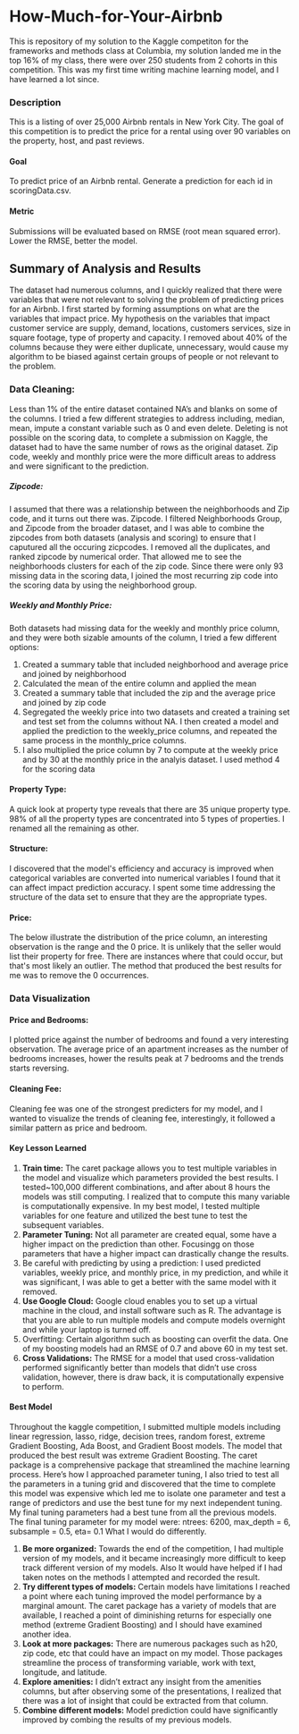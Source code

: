 # How-Much-for-Your-Airbnb

This is repository of my solution to the Kaggle competiton for the frameworks and methods class at Columbia, my solution landed me in the top 16% of my class, there were over 250 students from 2 cohorts in this competition. This was my first time writing machine learning model, and I have learned a lot since. 

### Description
This is a listing of over 25,000 Airbnb rentals in New York City. The goal of this competition is to predict the price for a rental using over 90 variables on the property, host, and past reviews.

#### Goal
To predict price of an Airbnb rental. Generate a prediction for each id in scoringData.csv.

#### Metric
Submissions will be evaluated based on RMSE (root mean squared error). Lower the RMSE, better the model.

## Summary of Analysis and Results 
The dataset had numerous columns, and I quickly realized that there were variables that were not relevant to solving the problem of predicting prices for an Airbnb. I first started by forming assumptions on what are the variables that impact price. My hypothesis on the variables that impact customer service are supply, demand, locations, customers services, size in square footage, type of property and capacity. I removed about 40% of the columns because they were either duplicate, unnecessary, would cause my algorithm to be biased against certain groups of people or not relevant to the problem. 

### Data Cleaning: 
Less than 1% of the entire dataset contained NA’s and blanks on some of the columns. I tried a few different strategies to address including, median, mean, impute a constant variable such as 0 and even delete. Deleting is not possible on the scoring data, to complete a submission on Kaggle, the dataset had to have the same number of rows as the original dataset. Zip code, weekly and monthly price were the more difficult areas to address and were significant to the prediction. 
##### Zipcode: 
I assumed that there was a relationship between the neighborhoods and Zip code, and it turns out there was. Zipcode. I filtered Neighborhoods Group, and Zipcode from the broader dataset, and I was able to combine the zipcodes from both datasets (analysis and scoring) to ensure that I caputured all the occuring zicpcodes. I removed all the duplicates, and ranked zipcode by numerical order. That allowed me to see the neighborhoods clusters for each of the zip code. Since there were only 93 missing data in the scoring data, I joined the most recurring zip code into the scoring data by using the neighborhood group. 

##### Weekly and Monthly Price: 
Both datasets had missing data for the weekly and monthly price column, and they were both sizable amounts of the column, I tried a few different options: 
1) Created a summary table that included neighborhood and average price and joined by neighborhood
2) Calculated the mean of the entire column and applied the mean
3) Created a summary table that included the zip and the average price and joined by zip code 
4) Segregated the weekly price into two datasets and created a training set and test set from the columns without NA. I then created a model and applied the prediction to the weekly_price columns, and repeated the same process in the monthly_price columns. 
5) I also multiplied the price column by 7 to compute at the weekly price and by 30 at the monthly price in the analyis dataset. I used method 4 for the scoring data 
 
#### Property Type: 
A quick look at property type reveals that there are 35 unique property type. 98% of all the property types are concentrated into 5 types of properties. I renamed all the remaining as other. 

#### Structure: 
I discovered that the model's efficiency  and accuracy is improved when categorical variables are converted into numerical variables I found that it can affect impact prediction accuracy. I spent some time addressing the structure of the data set to ensure that they are the appropriate types. 

#### Price: 
The below illustrate the distribution of the price column, an interesting observation is the range and the 0 price. It is unlikely that the seller would list their property for free. There are instances where that could occur, but that's most likely an outlier. The method that produced the best results for me was to remove the 0 occurrences. 
 
### Data Visualization
#### Price and Bedrooms:
I plotted price against the number of bedrooms and found a very interesting observation. The average price of an apartment increases as the number of bedrooms increases, hower the results peak at 7 bedrooms and the trends starts reversing. 
 
#### Cleaning Fee: 
Cleaning fee was one of the strongest predicters for my model, and I wanted to visualize the trends of cleaning fee, interestingly, it followed a similar pattern as price and bedroom.
 
#### Key Lesson Learned
1)	**Train time:** The caret package allows you to test multiple variables in the model and visualize which parameters provided the best results. I tested~100,000 different combinations, and after about 8 hours the models was still computing. I realized that to compute this many variable is computationally expensive. In my best model, I tested multiple variables for one feature and utilized the best tune to test the subsequent variables. 
2)	**Parameter Tuning:** Not all parameter are created equal, some have a higher impact on the prediction than other. Focusingg on those parameters that have a higher impact can drastically change the results. 
3)	Be careful with predicting by using a prediction:  I used predicted variables, weekly price, and monthly price, in my prediction, and while it was significant, I was able to get a better with the same model with it removed. 
4)	**Use Google Cloud:** Google cloud enables you to set up a virtual machine in the cloud, and install software such as R. The advantage is that you are able to run multiple models and compute models overnight and while your laptop is turned off. 
5)	 Overfitting: Certain algorithm such as boosting can overfit the data. One of my boosting models had an RMSE of 0.7 and above 60 in my test set. 
6)	**Cross Validations:**  The RMSE for a model that used cross-validation performed significantly better than models that didn’t use cross validation, however, there is draw back, it is computationally expensive to perform. 

#### Best Model 
Throughout the kaggle competition, I submitted multiple models including linear regression, lasso, ridge, decision trees, random forest, extreme Gradient Boosting, Ada Boost, and Gradient Boost models. The model that produced the best result was extreme Gradient Boosting. The caret package is a comprehensive package that streamlined the machine learning process.  Here’s how I approached parameter tuning, 
I also tried to test all the parameters in a tuning grid and discovered that the time to complete this model was expensive which led me to isolate one parameter and test a range of predictors and use the best tune for my next independent tuning. My final tuning parameters had a best tune from all the previous models. 
The final tuning parameter for my model were: ntrees: 6200, max_depth = 6, subsample = 0.5, eta= 0.1
What I would do differently. 
1)	**Be more organized:** Towards the end of the competition, I had multiple version of my models, and it became increasingly more difficult to keep track different version of my models. Also It would have helped if I had taken notes on the methods I attempted and recorded the result. 
2)	**Try different types of models:** Certain models have limitations I reached a point where each tuning improved the model performance by a marginal amount. The caret package has a variety of models that are available, I reached a point of diminishing returns for especially one method (extreme Gradient Boosting) and I should have examined another idea. 
3)	**Look at more packages:** There are numerous packages such as h20, zip code, etc that could have an impact on my model. Those packages streamline the process of transforming variable, work with text, longitude, and latitude. 
4)	**Explore amenities:** I didn’t extract any insight from the amenities columns, but after observing some of the presentations, I realized that there was a lot of insight that could be extracted from that column.
5)	**Combine different models:** Model prediction could have significantly improved by combing the results of my previous models. 

